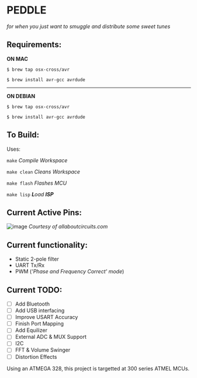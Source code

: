 # PEDDLE
*for when you just want to smuggle and distribute some sweet tunes*

## Requirements:

**ON MAC**

```$ brew tap osx-cross/avr```

```$ brew install avr-gcc avrdude```

--- 
**ON DEBIAN**

```$ brew tap osx-cross/avr```

```$ brew install avr-gcc avrdude```

## To Build: 
Uses:

  ```make```            *Compile Workspace*

  ```make clean```      *Cleans Workspace*
  
  ```make flash```      *Flashes MCU*
   
  ```make lisp```       ***L**oad **ISP***  
  
## Current Active Pins:
 
![image](https://www.allaboutcircuits.com/uploads/articles/Atmega328_Arduino_Pinout.png)
*Courtesy of allaboutcircuits.com*


## Current functionality:
- Static 2-pole filter
- UART Tx/Rx
- PWM (*'Phase and Frequency Correct' mode*)

## Current TODO:
- [ ] Add Bluetooth
- [ ] Add USB interfacing
- [ ] Improve USART Accuracy
- [ ] Finish Port Mapping
- [ ] Add Equilizer
- [ ] External ADC & MUX Support
- [ ] I2C
- [ ] FFT & Volume Swinger
- [ ] Distortion Effects

Using an ATMEGA 328, 
  this project is targetted at 300 series ATMEL MCUs.
